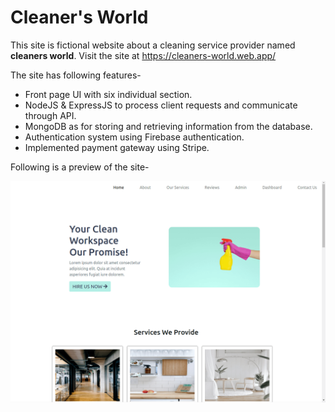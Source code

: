 # Cleaner's World

This site is fictional website about a cleaning service provider named **cleaners world**. Visit the site at https://cleaners-world.web.app/

The site has following features-

- Front page UI with six individual section.
- NodeJS & ExpressJS to process client requests and communicate through API.
- MongoDB as for storing and retrieving information from the database.
- Authentication system using Firebase authentication.
- Implemented payment gateway using Stripe.

Following is a preview of the site-

![Alt text](./src/Images/Preview/preview.png?raw=true "Preview")
